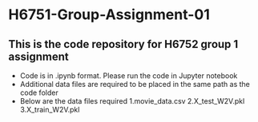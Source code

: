 # H6751-Group-Assignment-01
## This is the code repository for H6752 group 1 assignment
- Code is in .ipynb format. Please run the code in Jupyter notebook
- Additional data files are required to be placed in the same path as the code folder
- Below are the data files required
  1.movie_data.csv
  2.X_test_W2V.pkl
  3.X_train_W2V.pkl
